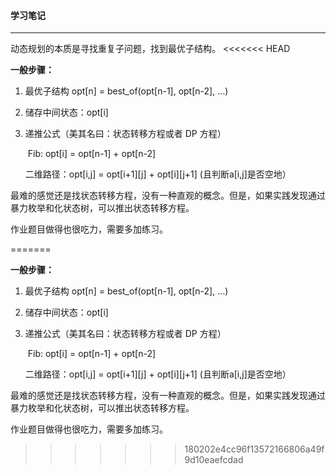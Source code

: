#### 学习笔记

---

动态规划的本质是寻找重复子问题，找到最优子结构。
<<<<<<< HEAD



**一般步骤：**

1. 最优子结构 opt[n] = best_of(opt[n-1], opt[n-2], …)

2. 储存中间状态：opt[i]

3. 递推公式（美其名曰：状态转移方程或者 DP 方程）  

   ​	Fib: opt[i] = opt[n-1] + opt[n-2]  

   二维路径：opt[i,j] = opt[i+1][j] + opt[i][j+1] (且判断a[i,j]是否空地）



最难的感觉还是找状态转移方程，没有一种直观的概念。但是，如果实践发现通过暴力枚举和化状态树，可以推出状态转移方程。



作业题目做得也很吃力，需要多加练习。

=======



**一般步骤：**

1. 最优子结构 opt[n] = best_of(opt[n-1], opt[n-2], …)

2. 储存中间状态：opt[i]

3. 递推公式（美其名曰：状态转移方程或者 DP 方程）  

   ​	Fib: opt[i] = opt[n-1] + opt[n-2]  

   二维路径：opt[i,j] = opt[i+1][j] + opt[i][j+1] (且判断a[i,j]是否空地）



最难的感觉还是找状态转移方程，没有一种直观的概念。但是，如果实践发现通过暴力枚举和化状态树，可以推出状态转移方程。



作业题目做得也很吃力，需要多加练习。



>>>>>>> 180202e4cc96f13572166806a49f9d10eaefcdad
